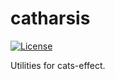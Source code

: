 # catharsis

[![License](http://img.shields.io/:license-Apache%202-green.svg)](http://www.apache.org/licenses/LICENSE-2.0.txt)

Utilities for cats-effect.
